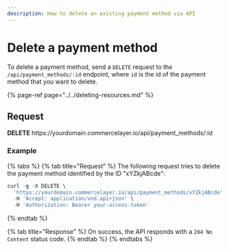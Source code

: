 ```yaml
---
description: How to delete an existing payment method via API
---
```


# Delete a payment method

To delete a payment method, send a `DELETE` request to the `/api/payment_methods/:id` endpoint, where `id` is the id of the payment method that you want to delete.

{% page-ref page="../../deleting-resources.md" %}

## Request

**DELETE** https://<i></i>yourdomain.commercelayer.io/api/payment_methods/:id

### Example

{% tabs %}
{% tab title="Request" %}
The following request tries to delete the payment method identified by the ID "xYZkjABcde":

```javascript
curl -g -X DELETE \
  'https://yourdomain.commercelayer.io/api/payment_methods/xYZkjABcde' \
  -H 'Accept: application/vnd.api+json' \
  -H 'Authorization: Bearer your-access-token'
```
{% endtab %}

{% tab title="Response" %}
On success, the API responds with a `204 No Content` status code.
{% endtab %}
{% endtabs %}

